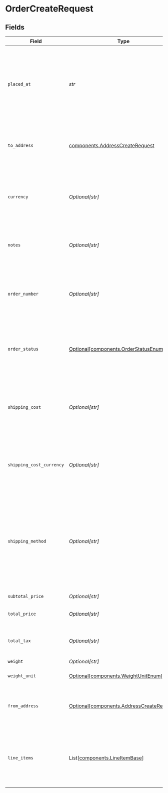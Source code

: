 # OrderCreateRequest


## Fields

| Field                                                                                                                                                                          | Type                                                                                                                                                                           | Required                                                                                                                                                                       | Description                                                                                                                                                                    | Example                                                                                                                                                                        |
| ------------------------------------------------------------------------------------------------------------------------------------------------------------------------------ | ------------------------------------------------------------------------------------------------------------------------------------------------------------------------------ | ------------------------------------------------------------------------------------------------------------------------------------------------------------------------------ | ------------------------------------------------------------------------------------------------------------------------------------------------------------------------------ | ------------------------------------------------------------------------------------------------------------------------------------------------------------------------------ |
| `placed_at`                                                                                                                                                                    | *str*                                                                                                                                                                          | :heavy_check_mark:                                                                                                                                                             | Date and time when the order was placed. This datetime can be different from the datetime of the order object creation on Shippo.                                              | 2016-09-23T01:28:12Z                                                                                                                                                           |
| `to_address`                                                                                                                                                                   | [components.AddressCreateRequest](../../models/components/addresscreaterequest.md)                                                                                             | :heavy_check_mark:                                                                                                                                                             | <a href="#tag/Addresses">Address</a> object of the recipient / buyer. Will be returned expanded by default.                                                                    |                                                                                                                                                                                |
| `currency`                                                                                                                                                                     | *Optional[str]*                                                                                                                                                                | :heavy_minus_sign:                                                                                                                                                             | **Required if total_price is provided**<br><br/>Currency of the <code>total_price</code> and <code>total_tax</code> amounts.                                                   | USD                                                                                                                                                                            |
| `notes`                                                                                                                                                                        | *Optional[str]*                                                                                                                                                                | :heavy_minus_sign:                                                                                                                                                             | Custom buyer- or seller-provided notes about the order.                                                                                                                        | This customer is a VIP                                                                                                                                                         |
| `order_number`                                                                                                                                                                 | *Optional[str]*                                                                                                                                                                | :heavy_minus_sign:                                                                                                                                                             | An alphanumeric identifier for the order used by the seller/buyer. This identifier doesn't need to be unique.                                                                  | #1068                                                                                                                                                                          |
| `order_status`                                                                                                                                                                 | [Optional[components.OrderStatusEnum]](../../models/components/orderstatusenum.md)                                                                                             | :heavy_minus_sign:                                                                                                                                                             | Current state of the order. See the <a href="https://docs.goshippo.com/docs/orders/orders/">orders tutorial</a> <br/>for the logic of how the status is handled.               | PAID                                                                                                                                                                           |
| `shipping_cost`                                                                                                                                                                | *Optional[str]*                                                                                                                                                                | :heavy_minus_sign:                                                                                                                                                             | Amount paid by the buyer for shipping. This amount can be different from the price the seller will actually pay for shipping.                                                  | 12.83                                                                                                                                                                          |
| `shipping_cost_currency`                                                                                                                                                       | *Optional[str]*                                                                                                                                                                | :heavy_minus_sign:                                                                                                                                                             | **Required if shipping_cost is provided**<br><br/>Currency of the <code>shipping_cost</code> amount.                                                                           | USD                                                                                                                                                                            |
| `shipping_method`                                                                                                                                                              | *Optional[str]*                                                                                                                                                                | :heavy_minus_sign:                                                                                                                                                             | Shipping method (carrier + service or other free text description) chosen by the buyer. <br/>This value can be different from the shipping method the seller will actually choose. | USPS First Class Package                                                                                                                                                       |
| `subtotal_price`                                                                                                                                                               | *Optional[str]*                                                                                                                                                                | :heavy_minus_sign:                                                                                                                                                             | N/A                                                                                                                                                                            | 12.1                                                                                                                                                                           |
| `total_price`                                                                                                                                                                  | *Optional[str]*                                                                                                                                                                | :heavy_minus_sign:                                                                                                                                                             | Total amount paid by the buyer for this order.                                                                                                                                 | 24.93                                                                                                                                                                          |
| `total_tax`                                                                                                                                                                    | *Optional[str]*                                                                                                                                                                | :heavy_minus_sign:                                                                                                                                                             | Total tax amount paid by the buyer for this order.                                                                                                                             | 0.0                                                                                                                                                                            |
| `weight`                                                                                                                                                                       | *Optional[str]*                                                                                                                                                                | :heavy_minus_sign:                                                                                                                                                             | Total weight of the order.                                                                                                                                                     | 0.4                                                                                                                                                                            |
| `weight_unit`                                                                                                                                                                  | [Optional[components.WeightUnitEnum]](../../models/components/weightunitenum.md)                                                                                               | :heavy_minus_sign:                                                                                                                                                             | The unit used for weight.                                                                                                                                                      | lb                                                                                                                                                                             |
| `from_address`                                                                                                                                                                 | [Optional[components.AddressCreateRequest]](../../models/components/addresscreaterequest.md)                                                                                   | :heavy_minus_sign:                                                                                                                                                             | <a href="#tag/Addresses">Address</a> object of the sender / seller. Will be returned expanded by default..                                                                     |                                                                                                                                                                                |
| `line_items`                                                                                                                                                                   | List[[components.LineItemBase](../../models/components/lineitembase.md)]                                                                                                       | :heavy_minus_sign:                                                                                                                                                             | Array of <a href="#section/Line-Item">line item</a> objects representing the items in this order. <br/>All objects will be returned expanded by default.                       |                                                                                                                                                                                |
